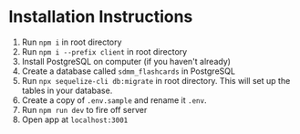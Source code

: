 # Installation Instructions

 1. Run `npm i` in root directory
 2. Run `npm i --prefix client` in root directory
 3. Install PostgreSQL on computer (if you haven't already)
 4. Create a database called `sdmm_flashcards` in PostgreSQL
 5. Run `npx sequelize-cli db:migrate` in root directory.  This will set up the tables in your database.
 6. Create a copy of `.env.sample` and rename it `.env`.
 7. Run `npm run dev` to fire off server
 8. Open app at `localhost:3001`